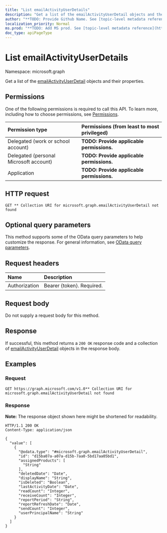 ```yaml
---
title: "List emailActivityUserDetails"
description: "Get a list of the emailActivityUserDetail objects and their properties."
author: "**TODO: Provide Github Name. See [topic-level metadata reference](https://msgo.azurewebsites.net/add/document/guidelines/metadata.html#topic-level-metadata)**"
localization_priority: Normal
ms.prod: "**TODO: Add MS prod. See [topic-level metadata reference](https://msgo.azurewebsites.net/add/document/guidelines/metadata.html#topic-level-metadata)**"
doc_type: apiPageType
---
```


# List emailActivityUserDetails
Namespace: microsoft.graph



Get a list of the [emailActivityUserDetail](../resources/emailactivityuserdetail.md) objects and their properties.

## Permissions
One of the following permissions is required to call this API. To learn more, including how to choose permissions, see [Permissions](/graph/permissions-reference).

|Permission type|Permissions (from least to most privileged)|
|:---|:---|
|Delegated (work or school account)|**TODO: Provide applicable permissions.**|
|Delegated (personal Microsoft account)|**TODO: Provide applicable permissions.**|
|Application|**TODO: Provide applicable permissions.**|

## HTTP request

<!-- {
  "blockType": "ignored"
}
-->
``` http
GET ** Collection URI for microsoft.graph.emailActivityUserDetail not found
```

## Optional query parameters
This method supports some of the OData query parameters to help customize the response. For general information, see [OData query parameters](/graph/query-parameters).

## Request headers
|Name|Description|
|:---|:---|
|Authorization|Bearer {token}. Required.|

## Request body
Do not supply a request body for this method.

## Response

If successful, this method returns a `200 OK` response code and a collection of [emailActivityUserDetail](../resources/emailactivityuserdetail.md) objects in the response body.

## Examples

### Request
<!-- {
  "blockType": "request",
  "name": "list_emailactivityuserdetail"
}
-->
``` http
GET https://graph.microsoft.com/v1.0** Collection URI for microsoft.graph.emailActivityUserDetail not found
```


### Response
**Note:** The response object shown here might be shortened for readability.
<!-- {
  "blockType": "response",
  "truncated": true,
  "@odata.type": "Collection(microsoft.graph.emailActivityUserDetail)"
}
-->
``` http
HTTP/1.1 200 OK
Content-Type: application/json

{
  "value": [
    {
      "@odata.type": "#microsoft.graph.emailActivityUserDetail",
      "id": "d15ba07a-a07a-d15b-7aa0-5bd17aa05bd1",
      "assignedProducts": [
        "String"
      ],
      "deletedDate": "Date",
      "displayName": "String",
      "isDeleted": "Boolean",
      "lastActivityDate": "Date",
      "readCount": "Integer",
      "receiveCount": "Integer",
      "reportPeriod": "String",
      "reportRefreshDate": "Date",
      "sendCount": "Integer",
      "userPrincipalName": "String"
    }
  ]
}
```

